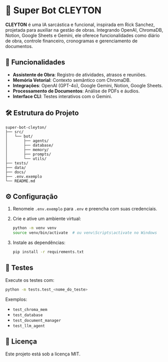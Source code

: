 # 🧠 Super Bot CLEYTON

**CLEYTON** é uma IA sarcástica e funcional, inspirada em Rick Sanchez, projetada para auxiliar na gestão de obras. Integrando OpenAI, ChromaDB, Notion, Google Sheets e Gemini, ele oferece funcionalidades como diário de obra, controle financeiro, cronogramas e gerenciamento de documentos.

## 🚀 Funcionalidades

- **Assistente de Obra**: Registro de atividades, atrasos e reuniões.
- **Memória Vetorial**: Contexto semântico com ChromaDB.
- **Integrações**: OpenAI (GPT-4o), Google Gemini, Notion, Google Sheets.
- **Processamento de Documentos**: Análise de PDFs e áudios.
- **Interface CLI**: Testes interativos com o Gemini.

## 🛠️ Estrutura do Projeto

```
super-bot-cleyton/
├── src/
│   └── bot/
│       ├── agents/
│       ├── database/
│       ├── memory/
│       ├── prompts/
│       └── utils/
├── tests/
├── data/
├── docs/
├── .env.exemplo
└── README.md
```

## ⚙️ Configuração

1. Renomeie `.env.exemplo` para `.env` e preencha com suas credenciais.
2. Crie e ative um ambiente virtual:
   ```bash
   python -m venv venv
   source venv/bin/activate  # ou venv\Scripts\activate no Windows
   ```

3. Instale as dependências:
   ```bash
   pip install -r requirements.txt
   ```


## 🧪 Testes

Execute os testes com:

```bash
python -m tests.test_<nome_do_teste>
```

Exemplos:
- `test_chroma_mem`
- `test_database`
- `test_document_manager`
- `test_llm_agent`

## 📄 Licença

Este projeto está sob a licença MIT.
